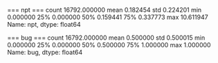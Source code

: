 
=== npt ===
count    16792.000000
mean         0.182454
std          0.224201
min          0.000000
25%          0.000000
50%          0.159441
75%          0.337773
max         10.611947
Name: npt, dtype: float64

=== bug ===
count    16792.000000
mean         0.500000
std          0.500015
min          0.000000
25%          0.000000
50%          0.500000
75%          1.000000
max          1.000000
Name: bug, dtype: float64
